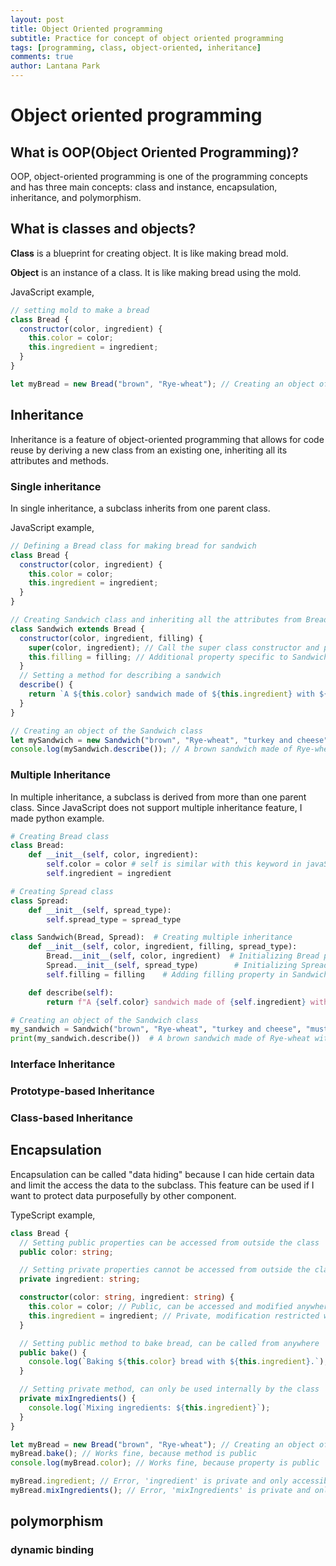```yaml
---
layout: post
title: Object Oriented programming
subtitle: Practice for concept of object oriented programming
tags: [programming, class, object-oriented, inheritance]
comments: true
author: Lantana Park
---
```


# Object oriented programming

## What is OOP(Object Oriented Programming)?

OOP, object-oriented programming is one of the programming concepts and has three main concepts: class and instance, encapsulation, inheritance, and polymorphism.

<!-- Object-oriented concepts:

Classes and objects
Inheritance (e.g. single/multiple inheritance, interface inheritance, abstract classes, prototype-based / class-based inheritance)
Polymorphism (incl. dynamic dispatch and late binding) -->

## What is classes and objects?

**Class** is a blueprint for creating object. It is like making bread mold.

**Object** is an instance of a class. It is like making bread using the mold.

JavaScript example,

```javascript
// setting mold to make a bread
class Bread {
  constructor(color, ingredient) {
    this.color = color;
    this.ingredient = ingredient;
  }
}

let myBread = new Bread("brown", "Rye-wheat"); // Creating an object of the Car class
```

## Inheritance

Inheritance is a feature of object-oriented programming that allows for code reuse by deriving a new class from an existing one, inheriting all its attributes and methods.

### Single inheritance

In single inheritance, a subclass inherits from one parent class.

JavaScript example,

```javascript
// Defining a Bread class for making bread for sandwich
class Bread {
  constructor(color, ingredient) {
    this.color = color;
    this.ingredient = ingredient;
  }
}

// Creating Sandwich class and inheriting all the attributes from Bread class
class Sandwich extends Bread {
  constructor(color, ingredient, filling) {
    super(color, ingredient); // Call the super class constructor and pass in the color and ingredient from the Bread class
    this.filling = filling; // Additional property specific to Sandwich
  }
  // Setting a method for describing a sandwich
  describe() {
    return `A ${this.color} sandwich made of ${this.ingredient} with ${this.filling}.`;
  }
}

// Creating an object of the Sandwich class
let mySandwich = new Sandwich("brown", "Rye-wheat", "turkey and cheese");
console.log(mySandwich.describe()); // A brown sandwich made of Rye-wheat with turkey and cheese.
```

### Multiple Inheritance

In multiple inheritance, a subclass is derived from more than one parent class. Since JavaScript does not support multiple inheritance feature, I made python example.

```python
# Creating Bread class
class Bread:
    def __init__(self, color, ingredient):
        self.color = color # self is similar with this keyword in javaScript
        self.ingredient = ingredient

# Creating Spread class
class Spread:
    def __init__(self, spread_type):
        self.spread_type = spread_type

class Sandwich(Bread, Spread):  # Creating multiple inheritance
    def __init__(self, color, ingredient, filling, spread_type):
        Bread.__init__(self, color, ingredient)  # Initializing Bread part
        Spread.__init__(self, spread_type)        # Initializing Spread part
        self.filling = filling    # Adding filling property in Sandwich class

    def describe(self):
        return f"A {self.color} sandwich made of {self.ingredient} with {self.filling} and {self.spread_type} spread."

# Creating an object of the Sandwich class
my_sandwich = Sandwich("brown", "Rye-wheat", "turkey and cheese", "mustard")
print(my_sandwich.describe())  # A brown sandwich made of Rye-wheat with turkey and cheese and mustard spread.
```

### Interface Inheritance

### Prototype-based Inheritance

### Class-based Inheritance

## Encapsulation

Encapsulation can be called "data hiding" because I can hide certain data and limit the access the data to the subclass. This feature can be used if I want to protect data purposefully by other component.

TypeScript example,

```typescript
class Bread {
  // Setting public properties can be accessed from outside the class
  public color: string;

  // Setting private properties cannot be accessed from outside the class, only within this class
  private ingredient: string;

  constructor(color: string, ingredient: string) {
    this.color = color; // Public, can be accessed and modified anywhere
    this.ingredient = ingredient; // Private, modification restricted within this class
  }

  // Setting public method to bake bread, can be called from anywhere
  public bake() {
    console.log(`Baking ${this.color} bread with ${this.ingredient}.`);
  }

  // Setting private method, can only be used internally by the class
  private mixIngredients() {
    console.log(`Mixing ingredients: ${this.ingredient}`);
  }
}

let myBread = new Bread("brown", "Rye-wheat"); // Creating an object of the Bread class
myBread.bake(); // Works fine, because method is public
console.log(myBread.color); // Works fine, because property is public

myBread.ingredient; // Error, 'ingredient' is private and only accessible within class 'Bread'
myBread.mixIngredients(); // Error, 'mixIngredients' is private and only accessible within class 'Bread'
```

## polymorphism

### dynamic binding
